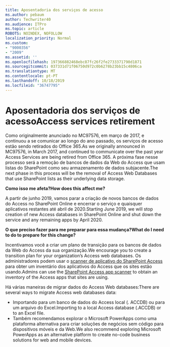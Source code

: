 ```yaml
---
title: Aposentadoria dos serviços de acesso
ms.author: pebaum
author: Techwriter40
ms.audience: ITPro
ms.topic: article
ROBOTS: NOINDEX, NOFOLLOW
localization_priority: Normal
ms.custom:
- "9000356"
- "2009"
ms.assetid: ''
ms.openlocfilehash: 197366882468ebc87fc26f2fe2733371790d1871
ms.sourcegitcommit: 037331d71f06750d972c0b6278b23bb15c4806ca
ms.translationtype: MT
ms.contentlocale: pt-PT
ms.lasthandoff: 10/18/2019
ms.locfileid: "36747795"
---
```

# <a name="access-services-retirement"></a><span data-ttu-id="3bb34-102">Aposentadoria dos serviços de acesso</span><span class="sxs-lookup"><span data-stu-id="3bb34-102">Access services retirement</span></span>

<span data-ttu-id="3bb34-103">Como originalmente anunciado no MC97576, em março de 2017, e continuou a se comunicar ao longo do ano passado, os serviços de acesso estão sendo retirados do Office 365.</span><span class="sxs-lookup"><span data-stu-id="3bb34-103">As we originally announced in MC97576, in March 2017, and continued to communicate over the past year Access Services are being retired from Office 365.</span></span> <span data-ttu-id="3bb34-104">A próxima fase nesse processo será a remoção de bancos de dados da Web do Access que usam listas do SharePoint como seu armazenamento de dados subjacente.</span><span class="sxs-lookup"><span data-stu-id="3bb34-104">The next phase in this process will be the removal of Access Web Databases that use SharePoint lists as their underlying data storage.</span></span>

<span data-ttu-id="3bb34-105">**Como isso me afeta?**</span><span class="sxs-lookup"><span data-stu-id="3bb34-105">**How does this affect me?**</span></span>

<span data-ttu-id="3bb34-106">A partir de junho 2019, vamos parar a criação de novos bancos de dados do Access no SharePoint Online e encerrar o serviço e quaisquer aplicativos restantes até abril de 2020.</span><span class="sxs-lookup"><span data-stu-id="3bb34-106">Starting June 2019, we will stop creation of new Access databases in SharePoint Online and shut down the service and any remaining apps by April 2020.</span></span>

<span data-ttu-id="3bb34-107">**O que preciso fazer para me preparar para essa mudança?**</span><span class="sxs-lookup"><span data-stu-id="3bb34-107">**What do I need to do to prepare for this change?**</span></span>

<span data-ttu-id="3bb34-108">Incentivamos você a criar um plano de transição para os bancos de dados da Web do Access da sua organização.</span><span class="sxs-lookup"><span data-stu-id="3bb34-108">We encourage you to create a transition plan for your organization’s Access web databases.</span></span> <span data-ttu-id="3bb34-109">Os administradores podem usar o [scanner de aplicativo do SharePoint Access](https://github.com/SharePoint/PnP-Tools/tree/master/Solutions/SharePoint.AccessApp.Scanner) para obter um inventário dos aplicativos do Access que os sites estão usando.</span><span class="sxs-lookup"><span data-stu-id="3bb34-109">Admins can use the [SharePoint Access app scanner](https://github.com/SharePoint/PnP-Tools/tree/master/Solutions/SharePoint.AccessApp.Scanner) to obtain an inventory of the Access apps that sites are using.</span></span>

<span data-ttu-id="3bb34-110">Há várias maneiras de migrar dados do Access Web databases:</span><span class="sxs-lookup"><span data-stu-id="3bb34-110">There are several ways to migrate Access web databases data:</span></span>

- <span data-ttu-id="3bb34-111">Importando para um banco de dados do Access local (. ACCDB) ou para um arquivo do Excel.</span><span class="sxs-lookup"><span data-stu-id="3bb34-111">Importing to a local Access database (.ACCDB) or to an Excel file.</span></span>
- <span data-ttu-id="3bb34-112">Também recomendamos explorar o Microsoft PowerApps como uma plataforma alternativa para criar soluções de negócios sem código para dispositivos móveis e da Web.</span><span class="sxs-lookup"><span data-stu-id="3bb34-112">We also recommend exploring Microsoft PowerApps as an alternative platform to create no-code business solutions for web and mobile devices.</span></span>
